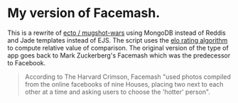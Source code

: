 # My version of Facemash.

This is a rewrite of [ecto / mugshot-wars](https://github.com/ecto/mugshot-wars) using MongoDB instead of Reddis and Jade templates instead of EJS.
The script uses the [elo rating algorithm](https://en.wikipedia.org/wiki/Elo_rating_system) to compute relative value of comparison. The original version of the
type of app goes back to Mark Zuckerberg's Facemash which was the predecessor to Facebook.

> According to The Harvard Crimson, Facemash "used photos compiled from the online facebooks of nine Houses, placing two next to each other at a time and asking users to choose the 'hotter' person".
